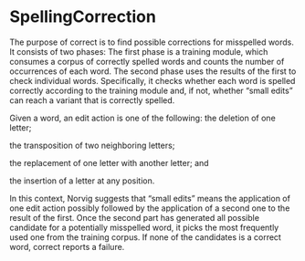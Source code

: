 # SpellingCorrection
The purpose of correct is to find possible corrections for misspelled words. It consists of two phases: The first phase is a training module, which consumes a corpus of correctly spelled words and counts the number of occurrences of each word. The second phase uses the results of the first to check individual words. Specifically, it checks whether each word is spelled correctly according to the training module and, if not, whether “small edits” can reach a variant that is correctly spelled.

Given a word, an edit action is one of the following:
the deletion of one letter;

the transposition of two neighboring letters;

the replacement of one letter with another letter; and

the insertion of a letter at any position.

In this context, Norvig suggests that “small edits” means the application of one edit action possibly followed by the application of a second one to the result of the first.
Once the second part has generated all possible candidate for a potentially misspelled word, it picks the most frequently used one from the training corpus. If none of the candidates is a correct word, correct reports a failure.


